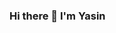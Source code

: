 ### Hi there 👋 I'm Yasin

<!--
**Yasinmetin06/Yasinmetin06** is a ✨ _special_ ✨ repository because its `README.md` (this file) appears on your GitHub profile.

- 🔭 I’m currently working on developing test automation with Selenium
- 🌱 I'm improving myself Java, JavaScript, Selenium, Test Automation
- 💻 I love writing code and learn anythings about it
- 💬 You can get in touch with me by email at yasinmetin189@gmail.com

-->

